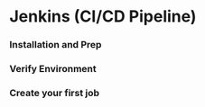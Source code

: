 # Jenkins (CI/CD Pipeline) 

### Installation and Prep


### Verify Environment

### Create your first job

